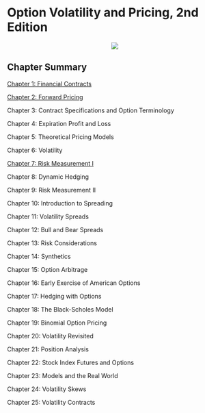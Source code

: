 # Option Volatility and Pricing, 2nd Edition

<div align="center">

![](https://github.com/eshinhw/option-volatility-and-pricing/assets/41933169/04759332-273d-49db-9f38-edbe9363d212)
  
</div>

## Chapter Summary

[Chapter 1: Financial Contracts](01_financial_contracts/README.md)

[Chapter 2: Forward Pricing](02_forward_pricing/README.md)

Chapter 3: Contract Specifications and Option Terminology

Chapter 4: Expiration Profit and Loss

Chapter 5: Theoretical Pricing Models

Chapter 6: Volatility

[Chapter 7: Risk Measurement I](07_risk_measurement_I/README.md)

Chapter 8: Dynamic Hedging

Chapter 9: Risk Measurement II

Chapter 10: Introduction to Spreading

Chapter 11: Volatility Spreads

Chapter 12: Bull and Bear Spreads

Chapter 13: Risk Considerations

Chapter 14: Synthetics

Chapter 15: Option Arbitrage

Chapter 16: Early Exercise of American Options

Chapter 17: Hedging with Options

Chapter 18: The Black-Scholes Model

Chapter 19: Binomial Option Pricing

Chapter 20: Volatility Revisited

Chapter 21: Position Analysis

Chapter 22: Stock Index Futures and Options

Chapter 23: Models and the Real World

Chapter 24: Volatility Skews

Chapter 25: Volatility Contracts


